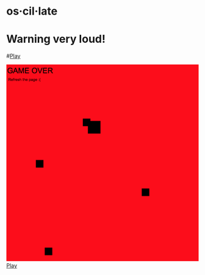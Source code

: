 # os·cil·late
# Warning very loud!

#[Play](https://jasonify.github.io/Rythm-Game--one-hour-game-jams)



![demo](https://github.com/jasonify/Rythm-Game--one-hour-game-jams/blob/master/demo.png)
[Play](https://jasonify.github.io/Rythm-Game--one-hour-game-jams)
